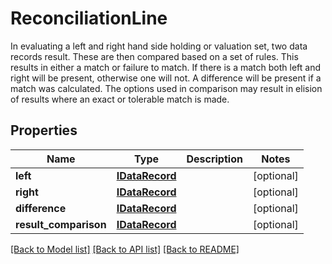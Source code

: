 # ReconciliationLine

In evaluating a left and right hand side holding or valuation set, two data records result. These are then compared based on a set of  rules. This results in either a match or failure to match. If there is a match both left and right will be present, otherwise one will not.  A difference will be present if a match was calculated.  The options used in comparison may result in elision of results where an exact or tolerable match is made.

## Properties
Name | Type | Description | Notes
------------ | ------------- | ------------- | -------------
**left** | [**IDataRecord**](IDataRecord.md) |  | [optional] 
**right** | [**IDataRecord**](IDataRecord.md) |  | [optional] 
**difference** | [**IDataRecord**](IDataRecord.md) |  | [optional] 
**result_comparison** | [**IDataRecord**](IDataRecord.md) |  | [optional] 

[[Back to Model list]](../README.md#documentation-for-models) [[Back to API list]](../README.md#documentation-for-api-endpoints) [[Back to README]](../README.md)


